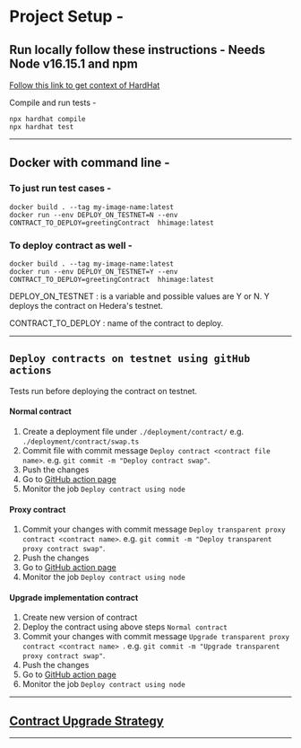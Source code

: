 # Project Setup -

## Run locally follow these instructions - Needs Node v16.15.1 and npm

[Follow this link to get context of HardHat](https://hardhat.org/getting-started)

Compile and run tests - 
```shell
npx hardhat compile
npx hardhat test
```
----

## Docker with command line -

### To just run test cases -
 ```shell
 docker build . --tag my-image-name:latest   
 docker run --env DEPLOY_ON_TESTNET=N --env CONTRACT_TO_DEPLOY=greetingContract  hhimage:latest
 ```

### To deploy contract as well -
 ```shell
 docker build . --tag my-image-name:latest   
 docker run --env DEPLOY_ON_TESTNET=Y --env CONTRACT_TO_DEPLOY=greetingContract  hhimage:latest
 ```
            
DEPLOY_ON_TESTNET
: is a variable and possible values are Y or N. Y deploys the contract on Hedera's testnet.

CONTRACT_TO_DEPLOY
: name of the contract to deploy.

----

## `Deploy contracts on testnet using gitHub actions`
Tests run before deploying the contract on testnet.

#### Normal contract

1. Create a deployment file under `./deployment/contract/` e.g. `./deployment/contract/swap.ts`
2. Commit file with commit message `Deploy contract <contract file name>`. e.g. `git commit -m "Deploy contract swap"`.
3. Push the changes
4. Go to [GitHub action page](https://github.com/hashgraph/hedera-accelerator-defi-dex/actions) 
5. Monitor the job `Deploy contract using node` 

####  Proxy contract

1. Commit your changes with commit message `Deploy transparent proxy contract <contract name>`. e.g. `git commit -m "Deploy transparent proxy contract swap"`.
2. Push the changes
3. Go to [GitHub action page](https://github.com/hashgraph/hedera-accelerator-defi-dex/actions) 
4. Monitor the job `Deploy contract using node` 

#### Upgrade implementation contract

1. Create new version of contract 
2. Deploy the contract using above steps `Normal contract` 
3. Commit your changes with commit message `Upgrade transparent proxy contract <contract name> `. e.g. `git commit -m "Upgrade transparent proxy contract swap"`.
2. Push the changes
3. Go to [GitHub action page](https://github.com/hashgraph/hedera-accelerator-defi-dex/actions) 
4. Monitor the job `Deploy contract using node` 

-----
## [Contract Upgrade Strategy](./UPGRADE.md)
-----
